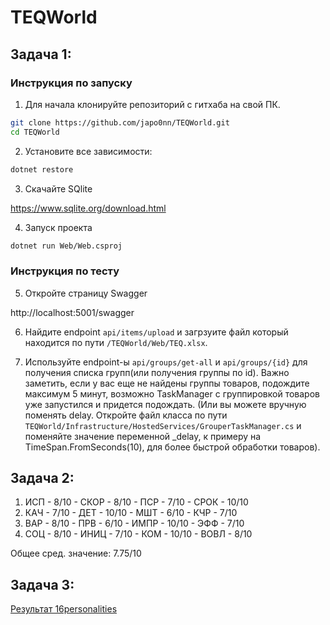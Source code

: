 # TEQWorld
## Задача 1:
### Инструкция по запуску

1. Для начала клонируйте репозиторий с гитхаба на свой ПК.
```bash
git clone https://github.com/japo0nn/TEQWorld.git
cd TEQWorld
```

2. Установите все зависимости:
```bash
dotnet restore
```

3. Скачайте SQlite

https://www.sqlite.org/download.html

4. Запуск проекта
```bash
dotnet run Web/Web.csproj
```

### Инструкция по тесту

5. Откройте страницу Swagger

http://localhost:5001/swagger

6. Найдите endpoint `api/items/upload` и загрзуите файл который находится по пути `/TEQWorld/Web/TEQ.xlsx`.

7. Используйте endpoint-ы `api/groups/get-all` и `api/groups/{id}` для получения списка групп(или получения группы по id). Важно заметить, если у вас еще не найдены группы товаров, подождите максимум 5 минут, возможно TaskManager с группировкой товаров уже запустился и придется подождать. (Или вы можете вручную поменять delay. Откройте файл класса по пути `TEQWorld/Infrastructure/HostedServices/GrouperTaskManager.cs` и поменяйте значение переменной _delay, к примеру на TimeSpan.FromSeconds(10), для более быстрой обработки товаров).


## Задача 2: 
  1. ИСП - 8/10
    - СКОР - 8/10
    - ПСР - 7/10
    - СРОК - 10/10
  2. КАЧ - 7/10
    - ДЕТ - 10/10
    - МШТ - 6/10
    - КЧР - 7/10
  3. ВАР - 8/10
    - ПРВ - 6/10
    - ИМПР - 10/10
    - ЭФФ - 7/10
  4. СОЦ - 8/10
    - ИНИЦ - 7/10
    - КОМ - 10/10
    - ВОВЛ - 8/10

Общее сред. значение: 7.75/10

## Задача 3:

[Результат 16personalities](images/16p.jpg)
